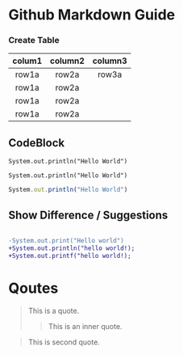# Github Markdown Guide



### Create Table

| colum1 | column2 | column3 |
| :---: | :---: | :---: |
| row1a | row2a | row3a |
| row1a | row2a |
| row1a | row2a |
| row1a | row2a |



## CodeBlock

`System.out.println("Hello World")`

```
System.out.println("Hello World")
```

```js
System.out.println("Hello World")
```

## Show Difference / Suggestions

```diff

-System.out.print("Hello world")
+System.out.println("hello world!);
+System.out.printf("hello world!);
```

# Qoutes
> This is a quote.
>> This is an inner quote.

> This is second quote. 

